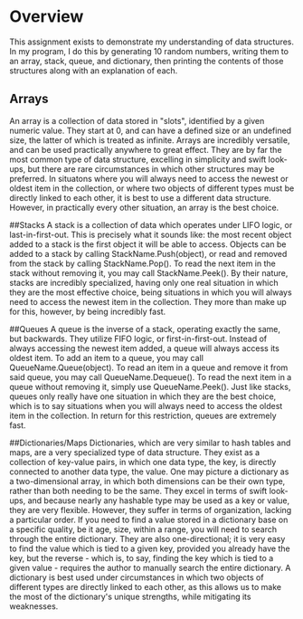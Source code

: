 # Overview
This assignment exists to demonstrate my understanding of data structures.
In my program, I do this by generating 10 random numbers, writing them to an array, stack, queue, and dictionary, then printing the contents of those structures along with an explanation of each.

## Arrays
An array is a collection of data stored in "slots", identified by a given numeric value. They start at 0, and can have a defined size or an undefined size, the latter of which is treated as infinite. Arrays are incredibly versatile, and can be used practically anywhere to great effect. They are by far the most common type of data structure, excelling in simplicity and swift look-ups, but there are rare circumstances in which other structures may be preferred. In situatons where you will always need to access the newest or oldest item in the collection, or where two objects of different types must be directly linked to each other, it is best to use a different data structure. However, in practically every other situation, an array is the best choice.

##Stacks
A stack is a collection of data which operates under LIFO logic, or last-in-first-out. This is precisely what it sounds like: the most recent object added to a stack is the first object it will be able to access. Objects can be added to a stack by calling StackName.Push(object), or read and removed from the stack by calling StackName.Pop(). To read the next item in the stack without removing it, you may call StackName.Peek(). By their nature, stacks are incredibly specialized, having only one real situation in which they are the most effective choice, being situations in which you will always need to access the newest item in the collection. They more than make up for this, however, by being incredibly fast.

##Queues
A queue is the inverse of a stack, operating exactly the same, but backwards. They utilize FIFO logic, or first-in-first-out. Instead of always accessing the newest item added, a queue will always access its oldest item. To add an item to a queue, you may call QueueName.Queue(object). To read an item in a queue and remove it from said queue, you may call QueueName.Dequeue(). To read the next item in a queue without removing it, simply use QueueName.Peek(). Just like stacks, queues only really have one situation in which they are the best choice, which is to say situations when you will always need to access the oldest item in the collection. In return for this restriction, queues are extremely fast.

##Dictionaries/Maps
Dictionaries, which are very similar to hash tables and maps, are a very specialized type of data structure. They exist as a collection of key-value pairs, in which one data type, the key, is directly connected to another data type, the value. One may picture a dictionary as a two-dimensional array, in which both dimensions can be their own type, rather than both needing to be the same. They excel in terms of swift look-ups, and because nearly any hashable type may be used as a key or value, they are very flexible. However, they suffer in terms of organization, lacking a particular order. If you need to find a value stored in a dictionary base on a specific quality, be it age, size, within a range, you will need to search through the entire dictionary. They are also one-directional; it is very easy to find the value which is tied to a given key, provided you already have the key, but the reverse - which is, to say, finding the key which is tied to a given value - requires the author to manually search the entire dictionary. A dictionary is best used under circumstances in which two objects of different types are directly linked to each other, as this allows us to make the most of the dictionary's unique strengths, while mitigating its weaknesses.
